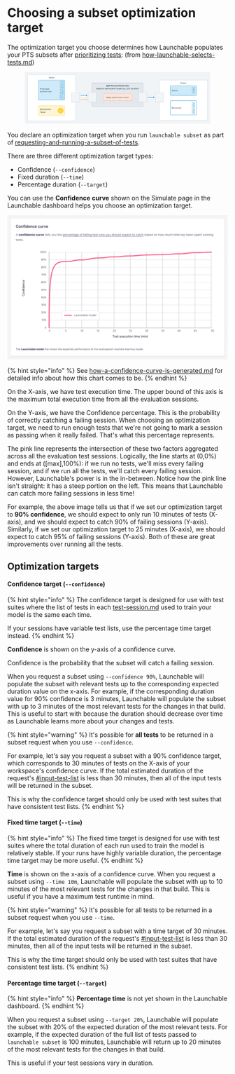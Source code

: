 # Choosing a subset optimization target

The optimization target you choose determines how Launchable populates your PTS subsets after [prioritizing tests](../../how-launchable-selects-tests.md#test-prioritization): (from [how-launchable-selects-tests.md](../../how-launchable-selects-tests.md "mention"))

<figure><img src="../../../../.gitbook/assets/image (2).png" alt=""><figcaption></figcaption></figure>

You declare an optimization target when you run `launchable subset` as part of [requesting-and-running-a-subset-of-tests](../requesting-and-running-a-subset-of-tests/ "mention").

There are three different optimization target types:

* Confidence (`--confidence`)
* Fixed duration (`--time`)
* Percentage duration (`--target`)

You can use the **Confidence** **curve** shown on the Simulate page in the Launchable dashboard helps you choose an optimization target.

![](<../../../../.gitbook/assets/2022-08-18 confidence curve.png>)

{% hint style="info" %}
See [how-a-confidence-curve-is-generated.md](how-a-confidence-curve-is-generated.md "mention") for detailed info about how this chart comes to be.
{% endhint %}

On the X-axis, we have test execution time. The upper bound of this axis is the maximum total execution time from all the evaluation sessions.

On the Y-axis, we have the Confidence percentage. This is the probability of correctly catching a failing session. When choosing an optimization target, we need to run enough tests that we're not going to mark a session as passing when it really failed. That's what this percentage represents.

The pink line represents the intersection of these two factors aggregated across all the evaluation test sessions. Logically, the line starts at (0,0%) and ends at (\[max],100%): if we run no tests, we'll miss every failing session, and if we run all the tests, we'll catch every failing session. However, Launchable's power is in the in-between. Notice how the pink line isn't straight: it has a steep portion on the left. This means that Launchable can catch more failing sessions in less time!

For example, the above image tells us that if we set our optimization target to **90% confidence**, we should expect to only run 10 minutes of tests (X-axis), and we should expect to catch 90% of failing sessions (Y-axis). Similarly, if we set our optimization target to 25 minutes (X-axis), we should expect to catch 95% of failing sessions (Y-axis). Both of these are great improvements over running all the tests.

## Optimization targets

#### Confidence target (`--confidence`)

{% hint style="info" %}
The confidence target is designed for use with test suites where the list of tests in each [test-session.md](../../../../concepts/test-session.md "mention") used to train your model is the same each time.

If your sessions have variable test lists, use the percentage time target instead.
{% endhint %}

**Confidence** is shown on the y-axis of a confidence curve.

Confidence is the probability that the subset will catch a failing session.

When you request a subset using `--confidence 90%`, Launchable will populate the subset with relevant tests up to the corresponding expected duration value on the x-axis. For example, if the corresponding duration value for 90% confidence is 3 minutes, Launchable will populate the subset with up to 3 minutes of the most relevant tests for the changes in that build. This is useful to start with because the duration should decrease over time as Launchable learns more about your changes and tests.

{% hint style="warning" %}
It's possible for **all tests** to be returned in a subset request when you use `--confidence`.

For example, let's say you request a subset with a 90% confidence target, which corresponds to 30 minutes of tests on the X-axis of your workspace's confidence curve. If the total estimated duration of the request's [#input-test-list](../../../../concepts/subset.md#input-test-list "mention") is less than 30 minutes, then all of the input tests will be returned in the subset.

This is why the confidence target should only be used with test suites that have consistent test lists.
{% endhint %}

#### Fixed time target (`--time`)

{% hint style="info" %}
The fixed time target is designed for use with test suites where the total duration of each run used to train the model is relatively stable. If your runs have highly variable duration, the percentage time target may be more useful.
{% endhint %}

**Time** is shown on the x-axis of a confidence curve. When you request a subset using `--time 10m`, Launchable will populate the subset with up to 10 minutes of the most relevant tests for the changes in that build. This is useful if you have a maximum test runtime in mind.

{% hint style="warning" %}
It's possible for all tests to be returned in a subset request when you use `--time`.

For example, let's say you request a subset with a time target of 30 minutes. If the total estimated duration of the request's [#input-test-list](../../../../concepts/subset.md#input-test-list "mention") is less than 30 minutes, then all of the input tests will be returned in the subset.

This is why the time target should only be used with test suites that have consistent test lists.
{% endhint %}

#### Percentage time target (`--target`)

{% hint style="info" %}
**Percentage time** is not yet shown in the Launchable dashboard.
{% endhint %}

When you request a subset using `--target 20%`, Launchable will populate the subset with 20% of the expected duration of the most relevant tests. For example, if the expected duration of the full list of tests passed to `launchable subset` is 100 minutes, Launchable will return up to 20 minutes of the most relevant tests for the changes in that build.

This is useful if your test sessions vary in duration.
